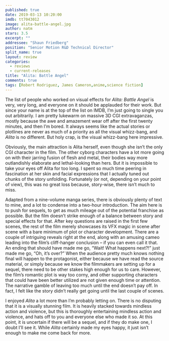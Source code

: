 ```yaml
---
published: true
date: 2019-03-13 10:20:00
imdb: tt7043012
image: alita-battle-angel.jpg
author: natm
stars: 3.5
excerpt: ""
addressee: "Shaun Friedberg"
position: "Senior Motion R&D Technical Director"
split_name: true
layout: review
categories: 
  - reviews
  - current-releases
title: "Alita: Battle Angel"
comments: true
tags: [Robert Rodriguez, James Cameron,anime,science fiction]
---
```

The list of people who worked on visual effects for _Alita: Battle Angel_ is very, very long, and everyone on it should be applauded for their work. But since your name is at the top of the list on IMDB, I’m just going to single you out arbitrarily. I am pretty lukewarm on massive 3D CGI extravaganzas, mostly because the awe and amazement wear off after the first twenty minutes, and then I’m bored. It always seems like the actual stories or plotlines are never as much of a priority as all the visual whizz-bang, and _Alita_ is no different. But holy crap, is the visual whizz-bang here impressive. 

Obviously, the main attraction is Alita herself, even though she isn’t the only CGI character in the film. The other cyborg characters have a lot more going on with their jarring fusion of flesh and metal, their bodies way more outlandishly elaborate and lethal-looking than hers. But it is impossible to take your eyes off Alita for too long. I spent so much time peering in fascination at her skin and facial expressions that I actually tuned out chunks of the story unfolding. Fortunately (or not, depending on your point of view), this was no great loss because, story-wise, there isn’t much to miss. 

Adapted from a nine-volume manga series, there is obviously plenty of text to mine, and a lot to condense into a two-hour introduction. The aim here is to push for sequels, to get as much mileage out of the potential franchise as possible. But the film doesn’t strike enough of a balance between story and special effects for that.  After key questions are raised in the first few scenes, the rest of the film merely showcases its VFX magic in scene after scene with a bare minimum of plot or character development. There are a couple of intriguing reveals right at the end, along with an amusing cameo leading into the film’s cliff-hanger conclusion – if you can even call it that. An ending that should have made me go, “Wait! What happens next?!” just made me go, “Oh, it’s over?” When the audience pretty much knows nothing final will happen to the protagonist, either because we have read the source material, or simply because we know the filmmakers are setting up for a sequel, there need to be other stakes high enough for us to care. However, the film’s romantic plot is way too corny, and other supporting characters that could have been better utilized are not given enough time or attention. The narrative gamble of leaving too much until the end doesn’t pay off. In fact, I felt like the story didn’t really get going until the last couple of scenes. 

I enjoyed _Alita_ a lot more than I’m probably letting on. There is no disputing that it is a visually stunning film. It is heavily stacked towards mindless action and violence, but this is thoroughly entertaining mindless action and violence, and hats off to you and everyone else who made it so. At this point, it is uncertain if there will be a sequel, and if they do make one, I doubt I’ll see it. While _Alita_ certainly made my eyes happy, it just isn’t enough to make me come back for more. 